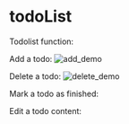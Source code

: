# todoList

Todolist function:

Add a todo:
![add_demo](https://user-images.githubusercontent.com/16737573/28950613-00793fce-78f8-11e7-999d-a16f3bd039f8.gif)

Delete a todo:
![delete_demo](https://user-images.githubusercontent.com/16737573/28950666-7db74620-78f8-11e7-8ade-9540ac5326b9.gif)

Mark a todo as finished:


Edit a todo content:


